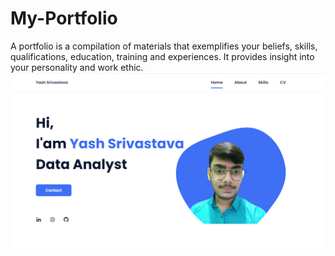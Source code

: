 # My-Portfolio
A portfolio is a compilation of materials that exemplifies your beliefs, skills, qualifications, education, training and experiences. It provides insight into your personality and work ethic.
![preview img](/preview.png)
